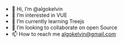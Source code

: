 - 👋 Hi, I’m @algokelvin
- 👀 I’m interested in VUE
- 🌱 I’m currently learning Treejs
- 💞️ I’m looking to collaborate on open Source
- 📫 How to reach me algokelvin@gmail.com

<!---
algokelvin/algokelvin is a ✨ special ✨ repository because its `README.md` (this file) appears on your GitHub profile.
You can click the Preview link to take a look at your changes.
--->

